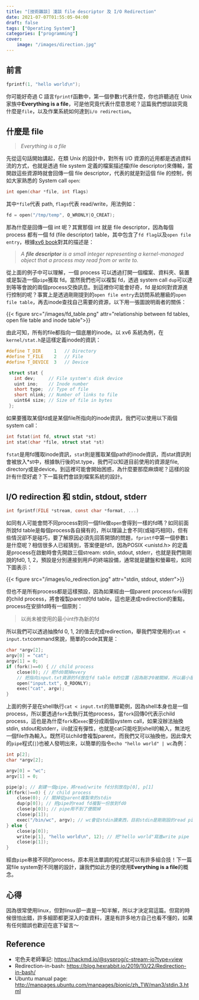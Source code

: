 ```yaml
---
title: "[技術雜談] 淺談 file descriptor 及 I/O Redirection"
date: 2021-07-07T01:55:05-04:00
draft: false
tags: ["Operating System"]
categories: ["programming"]
cover:
    image: "/images/direction.jpg"
---
```


## 前言

```c
fprintf(1, "hello world\n");
```

你可能好奇過 C 語言`fprintf`函數中，第一個參數`1`代表什麼，你也許聽過在 Unix 家族中**Everything is a file**，可是他究竟代表什麼意思呢？這篇我們想談談究竟什麼是`file`，以及作業系統如何達到`i/o redirection`。

## 什麼是 file

> _Everything is a file_

先從這句話開始講起，在類 Unix 的設計中，對所有 I/O 資源的近用都是透過資料流的方式，也就是透過 file system 定義的檔案描述檔(file descriptor)來傳輸，當開啟這些資源時就會回傳一個 file descriptor，代表的就是對這個 file 的控制，例如大家熟悉的 System call `open`:

```c
int open(char *file, int flags)
```

其中`*file`代表 path, `flags`代表 read/write，用法例如：
```c
fd = open("/tmp/temp", O_WRONLY|O_CREAT);
```
那為什麼是回傳一個 int 呢？其實那個 int 就是 file descriptor，因為每個 process 都有一個 fd (file descriptor) table，其中包含了`fd flag`以及`open file entry`，根據[xv6 book](https://pdos.csail.mit.edu/6.828/2020/xv6/book-riscv-rev1.pdf)對其的描述是：

> _A **file descriptor** is a small integer representing a kernel-managed object that a process may read from or write to._

從上面的例子中可以理解，一個 process 可以透過打開一個檔案、資料夾、裝置或是製造一個`pipe`獲取 fd。當然我們也可以複製 fd，透過 system call `dup`可以達到等等會說的兩個process交換訊息。到這裡你可能會好奇，fd 是如何對資源進行控制的呢？事實上是透過剛剛提到的`open file entry`去訪問系統層級的`open file table`，再去inode查找自己需要的資源，以下用一張圖說明兩者的關係：

{{< figure src="/images/fd_table.png" attr="relationship between fd tables, open file table and inode table">}}

由此可知，所有的file都指向一個底層的inode。以 xv6 系統為例，在`kernel/stat.h`是這樣定義inode的資訊：

```c
#define T_DIR     1   // Directory
#define T_FILE    2   // File
#define T_DEVICE  3   // Device

 struct stat {
   int dev;     // File system's disk device
   uint ino;    // Inode number
   short type;  // Type of file
   short nlink; // Number of links to file
   uint64 size; // Size of file in bytes
 };

```

如果要獲取某個fd或是某個file所指向的inode資訊，我們可以使用以下兩個system call：

```c
int fstat(int fd, struct stat *st)
int stat(char *file, struct stat *st)
```

`fstat`是用fd獲取inode資訊，`stat`則是獲取某個path的inode資訊，而stat資訊則會被放入*st中，根據執行後的st.type，我們可以知道目前使用的資源是file, directory或是device。到這裡可能會開始困惑，為什麼要那麼麻煩呢？這樣的設計有什麼好處？下一篇我們會談到檔案系統的設計。

## I/O redirection 和 stdin, stdout, stderr

```c
int fprintf(FILE *stream, const char *format, ...)
```
如同有人可能會問不同process對同一個file做`open`會得到一樣的fd嗎？如同前面所說fd table是每個process各自擁有的，所以理論上會不同(或碰巧相同)，但有些情況卻不是碰巧，要了解原因必須先回答開頭的問題，`fprintf`中第一個參數`1`是什麼呢？相信很多人已經猜到，答案便是fd1，因為POSIX <unistd.h> 的定義是process在啟動時會先開啟三個stream: stdin, stdout, stderr，也就是我們剛剛說的fd0, 1, 2，預設是分別連接到用戶的終端設備，通常就是鍵盤和螢幕啦，如同下圖表示：

{{< figure src="/images/io_redirection.jpg" attr="stdin, stdout, stderr">}}

但也不是所有process都是這樣預設，因為如果經由一個parent process`fork`得到的child process，將會複製parent的fd table，這也是達成redirection的重點，process在安排fd時有一個原則：

> 以尚未被使用的最小int作為新的fd

所以我們可以透過抽換fd 0, 1, 2的值去完成redirection，舉我們常使用的`cat < input.txt`command來說，簡單的code其實是：

```c
char *argv[2];
argv[0] = "cat";
argv[1] = 0;
if (fork()==0) { // child process
    close(0); // 把fd0關掉every
    // 把指向input.txt資源的fd放在fd table 0的位置 (因為剛才0被關掉，所以最小是0)
    open("input.txt", O_RDONLY); 
    exec("cat", argv);
}
```

上面的例子是在shell執行`cat < input.txt`的簡單範例，因為shell本身也是一個process，所以要透過`fork`去執行其他process，當`fork`回傳0代表示child process，這也是為什麼`fork`和`exec`要分成兩個system call，如果沒辦法抽換stdin, stdout和stderr，i/o就沒有彈性，也就是cat只能吃到shell的輸入，無法吃一個file作為輸入。既然可以child會複製parent，而我們又可以抽換他，因此偉大的`pipe`程式(`|`)也被人發明出來，以簡單的指令`echo "hello world" | wc`為例：

```c
int p[2];
char *argv[2];

argv[0] = "wc";
argv[1] = 0;

pipe(p); // 創建一個pipe，將read/write fd分別放在p[0], p[1]
if(fork()==0) { // child process
    close(0); // 關掉從parent複製來的stdin
    dup(p[0]); // 把pipe的read fd複製一份放到fd0
    close(p[0]); // pipe用不到了便關掉
    close(p[1]);
    exec("/bin/wc", argv); // wc會從stdin讀東西，目前stdin是剛剛設的read pipe
} else {
    close(p[0]);
    write(p[1], "hello world\n", 12); // 把"hello world"寫進write pipe
    close(p[1]);
}

```
經由`pipe`串接不同的process，原本用法單調的程式就可以有許多組合技！下一篇寫file system對不同層的設計，讓我們如此方便的使用**Everything is a file**的概念。

## 心得

因為很常使用linux，但對linux卻一直是一知半解，所以才決定寫這篇。但寫的時候很怕出錯，許多細節都更深入的查資料，還是有許多地方自己也看不懂的，如果有任何錯誤也歡迎在底下留言～

## Reference

- 宅色夫老師筆記: https://hackmd.io/@sysprog/c-stream-io?type=view
- Redirection-in-bash: https://blog.hexrabbit.io/2019/10/22/Redirection-in-bash/
- Ubuntu manual page: http://manpages.ubuntu.com/manpages/bionic/zh_TW/man3/stdin.3.html






